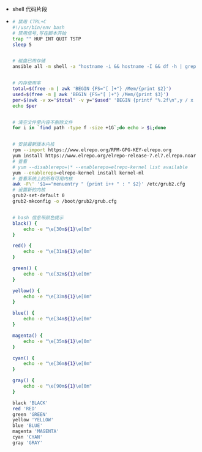 - shell 代码片段
- ```bash
  # 禁用 CTRL+C
  #!/usr/bin/env bash
  # 禁用信号,写在脚本开始
  trap "" HUP INT QUIT TSTP
  sleep 5
  
  
  # 磁盘已用存储
  ansible all -m shell -a "hostname -i && hostname -I && df -h | grep -v '文件系统' | grep -v 'M' | awk '{print \$3}' | grep G | cut -dG -f1 | awk '{sum += \$1} END {print sum}'"
  
  
  # 内存使用率
  total=$(free -m | awk 'BEGIN {FS="[ ]+"} /Mem/{print $2}')
  used=$(free -m | awk 'BEGIN {FS="[ ]+"} /Mem/{print $3}')
  per=$(awk -v x="$total" -v y="$used" 'BEGIN {printf "%.2f\n",y / x * 100}')%
  echo $per
  
  
  # 清空文件里内容不删除文件
  for i in `find path -type f -size +1G`;do echo > $i;done
  
  
  # 安装最新版本内核
  rpm --import https://www.elrepo.org/RPM-GPG-KEY-elrepo.org
  yum install https://www.elrepo.org/elrepo-release-7.el7.elrepo.noarch.rpm
  # 查看
  # yum --disablerepo=\* --enablerepo=elrepo-kernel list available
  yum --enablerepo=elrepo-kernel install kernel-ml
  # 查看系统上的所有可用内核
  awk -F\' '$1=="menuentry " {print i++ " : " $2}' /etc/grub2.cfg
  # 设置新的内核
  grub2-set-default 0
  grub2-mkconfig -o /boot/grub2/grub.cfg
  
  
  # bash 信息带颜色提示
  black() {
      echo -e "\e[30m${1}\e[0m"
  }
  
  red() {
      echo -e "\e[31m${1}\e[0m"
  }
  
  green() {
      echo -e "\e[32m${1}\e[0m"
  }
  
  yellow() {
      echo -e "\e[33m${1}\e[0m"
  }
  
  blue() {
      echo -e "\e[34m${1}\e[0m"
  }
  
  magenta() {
      echo -e "\e[35m${1}\e[0m"
  }
  
  cyan() {
      echo -e "\e[36m${1}\e[0m"
  }
  
  gray() {
      echo -e "\e[90m${1}\e[0m"
  }
  
  black 'BLACK'
  red 'RED'
  green 'GREEN'
  yellow 'YELLOW'
  blue 'BLUE'
  magenta 'MAGENTA'
  cyan 'CYAN'
  gray 'GRAY'
  ```